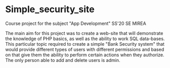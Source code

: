 # Simple_security_site
Course project for the subject "App Development" SS'20  SE MIREA

The main aim for this project was to create a web-site that will demonstrate the knowledge of PHP basics, as well as the ability to work SQL data-bases. 
This particular topic required to create a simple "Bank Security system" that would provide different types of users with different permissions and based on that give them the ability to perform certain actions when they authorize. The only person able to add and delete users is admin.
